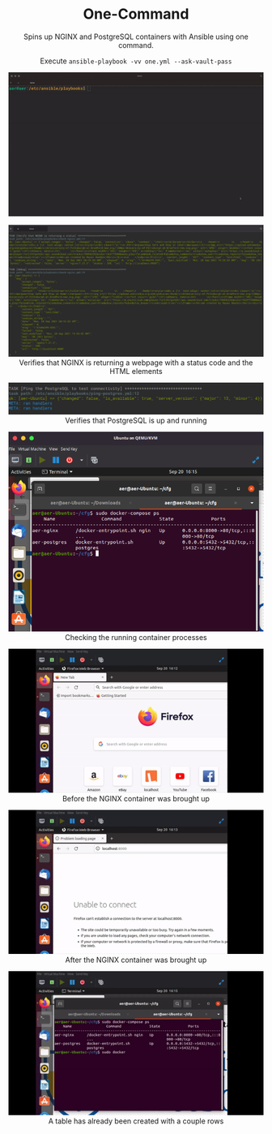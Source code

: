 # <div align="center">One-Command</div>

<div align="center">Spins up NGINX and PostgreSQL containers with Ansible using one command.</div>


<div align="center">
 
 Execute `ansible-playbook -vv one.yml --ask-vault-pass`
 
![One](https://github.com/rehtsira/One-Command/blob/main/images/one.gif)

![Nginx-check](https://github.com/rehtsira/One-Command/blob/main/images/NGINX-check.png) 
Verifies that NGINX is returning a webpage with a status code and the HTML elements
 
![PostgreSQL-check](https://github.com/rehtsira/One-Command/blob/main/images/PostgreSQL%20ping.png)  
Verifies that PostgreSQL is up and running
 
![Docker-Compose-Process](https://github.com/rehtsira/One-Command/blob/main/images/Docker-Compose%20Processes.png)
Checking the running container processes
 
![before-compose](https://github.com/rehtsira/One-Command/blob/main/images/before-compose.gif)
Before the NGINX container was brought up
 
![after-compose](https://github.com/rehtsira/One-Command/blob/main/images/after-compose.gif)
After the NGINX container was brought up
 
![table-check](https://github.com/rehtsira/One-Command/blob/main/images/postgres-check.gif)
A table has already been created with a couple rows
 
 
